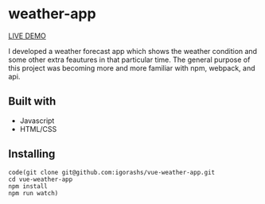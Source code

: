 # weather-app

[LIVE DEMO](https://holynekk.github.io/weather-app/dist/index.html)

I developed a weather forecast app which shows the weather condition and some other extra feautures in that particular time. The general purpose of this project was becoming more and more familiar with npm, webpack, and api.

## Built with

- Javascript
- HTML/CSS


## Installing
```
code(git clone git@github.com:igorashs/vue-weather-app.git
cd vue-weather-app
npm install
npm run watch)
```
